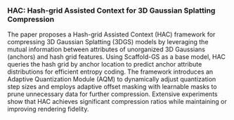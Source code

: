 ### HAC: Hash-grid Assisted Context for 3D Gaussian Splatting Compression

The paper proposes a Hash-grid Assisted Context (HAC) framework for compressing 3D Gaussian Splatting (3DGS) models by leveraging the mutual information between attributes of unorganized 3D Gaussians (anchors) and hash grid features. Using Scaffold-GS as a base model, HAC queries the hash grid by anchor location to predict anchor attribute distributions for efficient entropy coding. The framework introduces an Adaptive Quantization Module (AQM) to dynamically adjust quantization step sizes and employs adaptive offset masking with learnable masks to prune unnecessary data for further compression. Extensive experiments show that HAC achieves significant compression ratios while maintaining or improving rendering fidelity.
